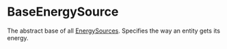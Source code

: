 # BaseEnergySource

The abstract base of all [EnergySources](prototype:EnergySource). Specifies the way an entity gets its energy.

